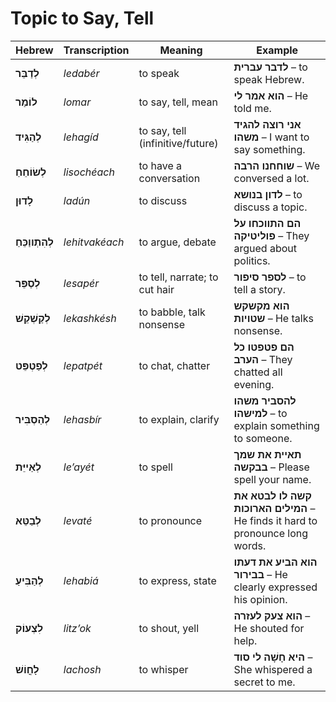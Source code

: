 # Topic to Say, Tell

| **Hebrew**     | **Transcription** | **Meaning**                         | **Example**                                               |
| ------------------ | ----------------- | ----------------------------------- | ----------------------------------------------------- |
| **לְדַבֵּר**       | *ledabér*         | to speak                            | **לדבר עברית** – to speak Hebrew.                      |
| **לוֹמַר**       | *lomar*           | to say, tell, mean                  | **הוא אמר לי** – He told me.                               |
| **לְהַגִּיד**      | *lehagíd*         | to say, tell (infinitive/future)   | **אני רוצה להגיד משהו** – I want to say something.        |
| **לְשׂוֹחֵחַ**     | *lisochéach*      | to have a conversation              | **שוחחנו הרבה** – We conversed a lot.                   |
| **לָדוּן**       | *ladún*           | to discuss                          | **לדון בנושא** – to discuss a topic.                 |
| **לְהִתְווַכֵּחַ**   | *lehitvakéach*    | to argue, debate                 | **הם התווכחו על פוליטיקה** – They argued about politics.     |
| **לְסַפֵּר**       | *lesapér*         | to tell, narrate; to cut hair    | **לספר סיפור** – to tell a story.                          |
| **לְקַשְׁקֵשׁ**     | *lekashkésh*      | to babble, talk nonsense            | **הוא מקשקש שטויות** – He talks nonsense.                  |
| **לְפַטְפֵּט**     | *lepatpét*        | to chat, chatter                 | **הם פטפטו כל הערב** – They chatted all evening.             |
| **לְהַסְבִּיר**    | *lehasbír*        | to explain, clarify              | **להסביר משהו למישהו** – to explain something to someone.    |
| **לְאַייֵּת**      | *le’ayét*         | to spell                            | **תאיית את שמך בבקשה** – Please spell your name.                         |
| **לְבַטֵּא**       | *levaté*          | to pronounce                    | **קשה לו לבטא את המילים הארוכות** – He finds it hard to pronounce long words. |
| **לְהַבִּיעַ**      | *lehabiá*         | to express, state                | **הוא הביע את דעתו בבירור** – He clearly expressed his opinion.            |
| **לִצְעוֹק**        | *litz’ok*         | to shout, yell                   | **הוא צעק לעזרה** – He shouted for help.                                 |
| **לָחֳוֹשׁ**         | *lachosh*         | to whisper                          | **היא חָשָׁה לי סוד** – She whispered a secret to me.     |

